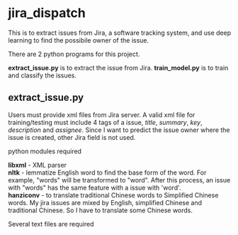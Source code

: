 # jira_dispatch

This is to extract issues from Jira, a software tracking system, and use deep learning to find the possibile owner of the issue.

There are 2 python programs for this project.

**extract_issue.py** is to extract the issue from Jira.
**train_model.py** is to train and classify the issues.

## extract_issue.py

Users must provide xml files from Jira server. A valid xml file for training/testing must include 4 tags of a issue, *title*, *summary*, *key*, *description* and *assignee*. Since I want to predict the issue owner where the issue is created, other Jira field is not used.

python modules required

**libxml** - XML parser<br />
**nltk** - lemmatize English word to find the base form of the word. For example, "words" will be transformed to "word". After this process, an issue with "words" has the same feature with a issue with 'word'.<br />
**hanziconv** - to translate traditional Chinese words to Simplified Chinese words. My jira issues are mixed by English, simplified Chinese and traditional Chinese. So I have to translate some Chinese words.

Several text files are required

